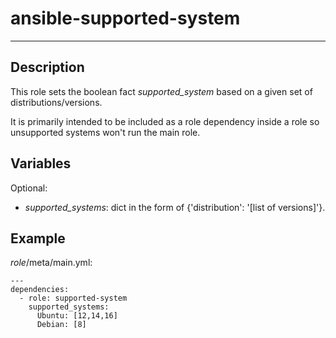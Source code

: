 # ansible-supported-system
* * *

## Description
This role sets the boolean fact _supported_system_ based on a given set of distributions/versions.

It is primarily intended to be included as a role dependency inside a role so unsupported systems won't run the main role.

## Variables

Optional:
- _supported_systems_: dict in the form of {'distribution': '[list of versions]'}.

## Example
_role_/meta/main.yml:
```
---
dependencies:
  - role: supported-system
    supported_systems:
      Ubuntu: [12,14,16]
      Debian: [8]
```
